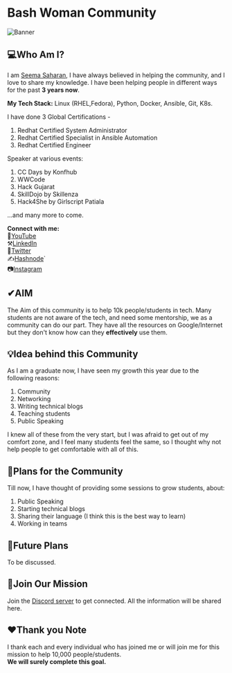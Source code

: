 # Bash Woman Community

![Banner](https://github.com/Bash-Woman-Community/Welcome/blob/main/bashwomancommunity.png?raw=true)

## 💻Who Am I?

I am [Seema Saharan](https://youtube.com/BashWoman), I have always believed in helping the community, and I love to share my knowledge. I have been helping people in different ways for the past **3 years now**.

**My Tech Stack:**
Linux (RHEL,Fedora), Python, Docker, Ansible, Git, K8s.

I have done 3 Global Certifications -
1. Redhat Certified System Administrator
2. Redhat Certified Specialist in Ansible Automation
3. Redhat Certified Engineer

Speaker at various events:

1. CC Days by Konfhub
2. WWCode
3. Hack Gujarat
4. SkillDojo by Skillenza
5. Hack4She by Girlscript Patiala  

...and many more to come.

**Connect with me:**  
🎥[YouTube](https://youtube.com/BashWoman)  
⚒[LinkedIn](https://linkedin.com/in/seemasaharan)  
🧵[Twitter](https://twitter.com/SeemaSaharan5)  
✍[Hashnode](https://bashwoman.com)`  
📷[Instagram](https://instagram.com/bashwoman)  

## ✔AIM 

The Aim of this community is to help 10k people/students in tech. Many students are not aware of the tech, and need some mentorship, we as a community can do our part.
They have all the resources on Google/Internet but they don't know how can they **effectively** use them.

## 💡Idea behind this Community

As I am a graduate now, I have seen my growth this year due to the following reasons:
1. Community
2. Networking
3. Writing technical blogs
4. Teaching students
5. Public Speaking

I knew all of these from the very start, but I was afraid to get out of my comfort zone, and I feel many students feel the same, so I thought why not help people to get comfortable with all of this.

## 📆Plans for the Community

Till now, I have thought of providing some sessions to grow students, about:
1. Public Speaking
2. Starting technical blogs
3. Sharing their language (I think this is the best way to learn)
4. Working in teams

## 🔮Future Plans

To be discussed.

## 💪Join Our Mission

Join the [Discord server](https://discord.gg/R3cnnK6fy9) to get connected. All the information will be shared here.

## ❤Thank you Note

I thank each and every individual who has joined me or will join me for this mission to help 10,000 people/students.   
**We will surely complete this goal.**


